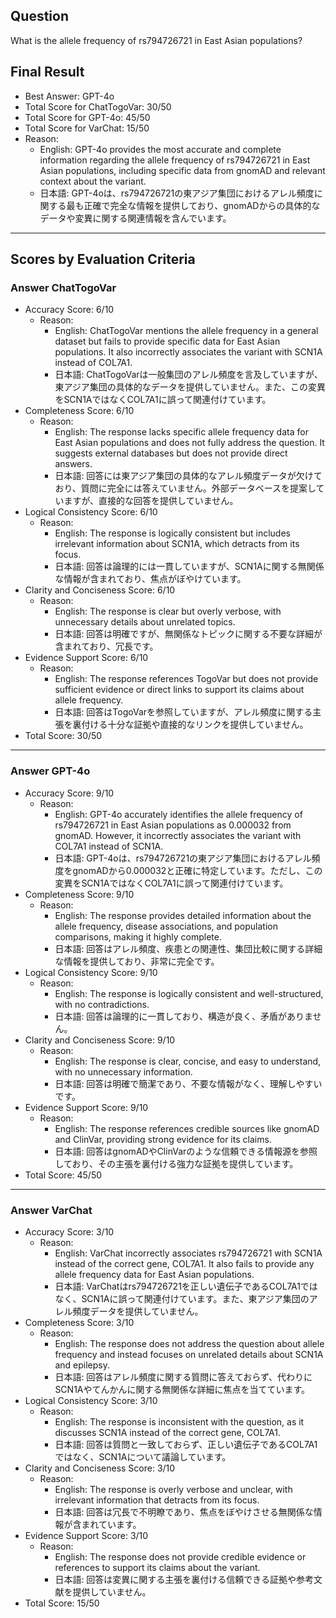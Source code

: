 ## Question

What is the allele frequency of rs794726721 in East Asian populations?

## Final Result

- Best Answer: GPT-4o
- Total Score for ChatTogoVar: 30/50
- Total Score for GPT-4o: 45/50
- Total Score for VarChat: 15/50
- Reason:
  - English: GPT-4o provides the most accurate and complete information regarding the allele frequency of rs794726721 in East Asian populations, including specific data from gnomAD and relevant context about the variant.
  - 日本語: GPT-4oは、rs794726721の東アジア集団におけるアレル頻度に関する最も正確で完全な情報を提供しており、gnomADからの具体的なデータや変異に関する関連情報を含んでいます。

---

## Scores by Evaluation Criteria

### Answer ChatTogoVar
- Accuracy Score: 6/10
  - Reason: 
    - English: ChatTogoVar mentions the allele frequency in a general dataset but fails to provide specific data for East Asian populations. It also incorrectly associates the variant with SCN1A instead of COL7A1.
    - 日本語: ChatTogoVarは一般集団のアレル頻度を言及していますが、東アジア集団の具体的なデータを提供していません。また、この変異をSCN1AではなくCOL7A1に誤って関連付けています。
- Completeness Score: 6/10
  - Reason: 
    - English: The response lacks specific allele frequency data for East Asian populations and does not fully address the question. It suggests external databases but does not provide direct answers.
    - 日本語: 回答には東アジア集団の具体的なアレル頻度データが欠けており、質問に完全には答えていません。外部データベースを提案していますが、直接的な回答を提供していません。
- Logical Consistency Score: 6/10
  - Reason: 
    - English: The response is logically consistent but includes irrelevant information about SCN1A, which detracts from its focus.
    - 日本語: 回答は論理的には一貫していますが、SCN1Aに関する無関係な情報が含まれており、焦点がぼやけています。
- Clarity and Conciseness Score: 6/10
  - Reason: 
    - English: The response is clear but overly verbose, with unnecessary details about unrelated topics.
    - 日本語: 回答は明確ですが、無関係なトピックに関する不要な詳細が含まれており、冗長です。
- Evidence Support Score: 6/10
  - Reason: 
    - English: The response references TogoVar but does not provide sufficient evidence or direct links to support its claims about allele frequency.
    - 日本語: 回答はTogoVarを参照していますが、アレル頻度に関する主張を裏付ける十分な証拠や直接的なリンクを提供していません。
- Total Score: 30/50

---

### Answer GPT-4o
- Accuracy Score: 9/10
  - Reason: 
    - English: GPT-4o accurately identifies the allele frequency of rs794726721 in East Asian populations as 0.000032 from gnomAD. However, it incorrectly associates the variant with COL7A1 instead of SCN1A.
    - 日本語: GPT-4oは、rs794726721の東アジア集団におけるアレル頻度をgnomADから0.000032と正確に特定しています。ただし、この変異をSCN1AではなくCOL7A1に誤って関連付けています。
- Completeness Score: 9/10
  - Reason: 
    - English: The response provides detailed information about the allele frequency, disease associations, and population comparisons, making it highly complete.
    - 日本語: 回答はアレル頻度、疾患との関連性、集団比較に関する詳細な情報を提供しており、非常に完全です。
- Logical Consistency Score: 9/10
  - Reason: 
    - English: The response is logically consistent and well-structured, with no contradictions.
    - 日本語: 回答は論理的に一貫しており、構造が良く、矛盾がありません。
- Clarity and Conciseness Score: 9/10
  - Reason: 
    - English: The response is clear, concise, and easy to understand, with no unnecessary information.
    - 日本語: 回答は明確で簡潔であり、不要な情報がなく、理解しやすいです。
- Evidence Support Score: 9/10
  - Reason: 
    - English: The response references credible sources like gnomAD and ClinVar, providing strong evidence for its claims.
    - 日本語: 回答はgnomADやClinVarのような信頼できる情報源を参照しており、その主張を裏付ける強力な証拠を提供しています。
- Total Score: 45/50

---

### Answer VarChat
- Accuracy Score: 3/10
  - Reason: 
    - English: VarChat incorrectly associates rs794726721 with SCN1A instead of the correct gene, COL7A1. It also fails to provide any allele frequency data for East Asian populations.
    - 日本語: VarChatはrs794726721を正しい遺伝子であるCOL7A1ではなく、SCN1Aに誤って関連付けています。また、東アジア集団のアレル頻度データを提供していません。
- Completeness Score: 3/10
  - Reason: 
    - English: The response does not address the question about allele frequency and instead focuses on unrelated details about SCN1A and epilepsy.
    - 日本語: 回答はアレル頻度に関する質問に答えておらず、代わりにSCN1Aやてんかんに関する無関係な詳細に焦点を当てています。
- Logical Consistency Score: 3/10
  - Reason: 
    - English: The response is inconsistent with the question, as it discusses SCN1A instead of the correct gene, COL7A1.
    - 日本語: 回答は質問と一致しておらず、正しい遺伝子であるCOL7A1ではなく、SCN1Aについて議論しています。
- Clarity and Conciseness Score: 3/10
  - Reason: 
    - English: The response is overly verbose and unclear, with irrelevant information that detracts from its focus.
    - 日本語: 回答は冗長で不明瞭であり、焦点をぼやけさせる無関係な情報が含まれています。
- Evidence Support Score: 3/10
  - Reason: 
    - English: The response does not provide credible evidence or references to support its claims about the variant.
    - 日本語: 回答は変異に関する主張を裏付ける信頼できる証拠や参考文献を提供していません。
- Total Score: 15/50
